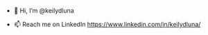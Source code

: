 - 👋 Hi, I’m @keilydluna

- 📫 Reach me on LinkedIn https://www.linkedin.com/in/keilydluna/ 

<!---
- 👀 I’m interested in ...
- 🌱 I’m currently learning ...
- 💞️ I’m looking to collaborate on ...
keilydluna/keilydluna is a ✨ special ✨ repository because its `README.md` (this file) appears on your GitHub profile.
You can click the Preview link to take a look at your changes.
--->
